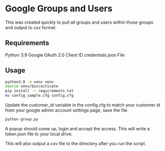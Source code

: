 # Google Groups and Users
This was created quickly to pull all groups and users within those groups and output to csv format.


## Requirements
Python 3.9
Google OAuth 2.0 Client ID
credentials.json File

## Usage
```sh
python3.9 -m venv venv
source venv/bin/activate
pip install -r requirements.txt
mv config_sample.cfg config.cfg
```
Update the customer_id variable in the config.cfg to match your customer id from your google admin account settings page, save the file
```sh
python group.py
```
A popup should come up, login and accept the access. This will write a token.json file to your local drive.

This will also output a csv file to the directory after you run the script.